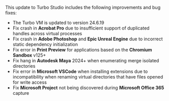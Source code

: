 This update to Turbo Studio includes the following improvements and bug fixes:

- The Turbo VM is updated to version 24.6.19
- Fix crash in **Acrobat Pro** due to insufficient support of duplicated handles across virtual processes
- Fix crash in **Adobe Photoshop** and **Epic Unreal Engine** due to incorrect static dependency initialization
- Fix error in **Print Preview** for applications based on the **Chromium Sandbox** v125+
- Fix hang in **Autodesk Maya** 2024+ when enumerating merge isolated directories
- Fix error in **Microsoft VSCode** when installing extensions due to incompatibility when renaming virtual directories that have files opened for write access
- Fix **Microsoft Project** not being discovered during **Microsoft Office 365** capture



